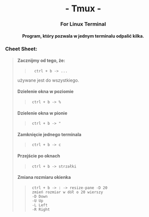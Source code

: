 <div align="center">

# - Tmux -
### For Linux Terminal
#### Program, który pozwala w jednym terminalu odpalić kilka.

<div align="justify">

### Cheet Sheet:
>#### Zacznijmy od tego, że:
>>       ctrl + b -> ...
>używane jest do wszystkiego.
>#### Dzielenie okna w poziomie
>>      ctrl + b -> %
>#### Dzielenie okna w pionie
>>      ctrl + b -> "
>#### Zamknięcie jednego terminala
>>      ctrl + b -> c
>#### Przejście po oknach
>>      ctrl + b -> strzałki
>#### Zmiana rozmiaru okienka
>>      ctrl + b -> : -> resize-pane -D 20
>>      zmień rozmiar w dół o 20 wierszy
>>      -D Down
>>      -U Up
>>      -L Left
>>      -R Right
